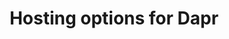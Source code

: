 ---
title: "Hosting options for Dapr"
linkTitle: "Hosting options"
weight: 100
description: "How to deploy Dapr into your environment."
---